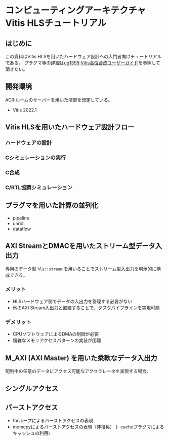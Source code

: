 コンピューティングアーキテクチャ Vitis HLSチュートリアル
====================

はじめに
--------------------

この資料はVitis HLSを用いたハードウェア設計への入門者向けチュートリアルである。
プラグマ等の詳細は[ug1399 Vitis高位合成ユーザーガイド](https://docs.amd.com/r/ja-JP/ug1399-vitis-hls)を参照して頂きたい。

開発環境
--------------------

ACRiルームのサーバーを用いた演習を想定している。

- Vitis 2022.1

Vitis HLSを用いたハードウェア設計フロー
--------------------

### ハードウェアの設計

### Cシミュレーションの実行

### C合成

### C/RTL協調シミュレーション


プラグマを用いた計算の並列化
--------------------

- pipeline
- unroll
- dataflow


AXI StreamとDMACを用いたストリーム型データ入出力
--------------------

専用のデータ型 `hls::stream` を用いることでストリーム型入出力を明示的に構成できる。

### メリット

- HLSハードウェア側でデータの入出力を管理する必要がない
- 他のAXI Stream入出力と直結することで、タスクパイプラインを実現可能

### デメリット

- CPUソフトウェアによるDMAの制御が必要
- 複雑なメモリアクセスパターンの実装が困難


M_AXI (AXI Master) を用いた柔軟なデータ入出力
--------------------

配列中の任意のデータにアクセス可能なアクセラレータを実現する場合、


## シングルアクセス

## バーストアクセス

- forループによるバーストアクセスの表現
- memcpyによるバーストアクセスの表現（非推奨）
(- cacheプラグマによるキャッシュの利用)
